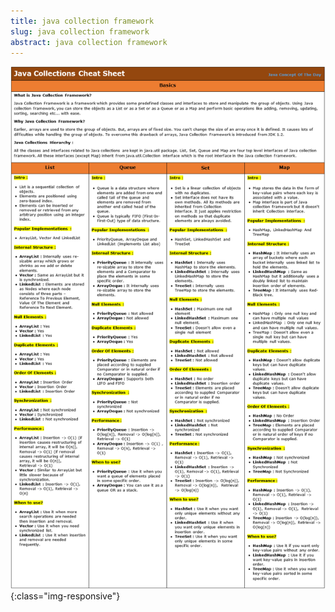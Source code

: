 ```yaml
---
title: java collection framework
slug: java collection framework
abstract: java collection framework
---
```


![image-title-here](assets/gitbook/images/java_collections.png){:class="img-responsive"}